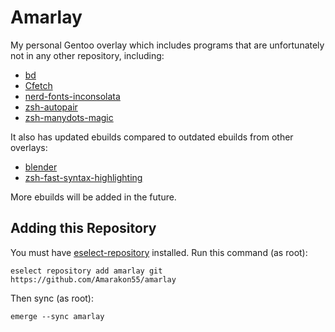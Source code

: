 Amarlay
=======

My personal Gentoo overlay which includes programs that are unfortunately not in any other repository, including:
* [bd](https://github.com/vigneshwaranr/bd)
* [Cfetch](https://github.com/Amarakon55/cfetch)
* [nerd-fonts-inconsolata](https://github.com/ryanoasis/nerd-fonts)
* [zsh-autopair](https://github.com/hlissner/zsh-autopair)
* [zsh-manydots-magic](https://github.com/knu/zsh-manydots-magic)

It also has updated ebuilds compared to outdated ebuilds from other overlays:
* [blender](https://www.blender.org)
* [zsh-fast-syntax-highlighting](https://github.com/zdharma-continuum/fast-syntax-highlighting)

More ebuilds will be added in the future.

Adding this Repository
----------------------

You must have [eselect-repository](https://packages.gentoo.org/packages/app-eselect/eselect-repository) installed.
Run this command (as root):

    eselect repository add amarlay git https://github.com/Amarakon55/amarlay

Then sync (as root):

    emerge --sync amarlay
